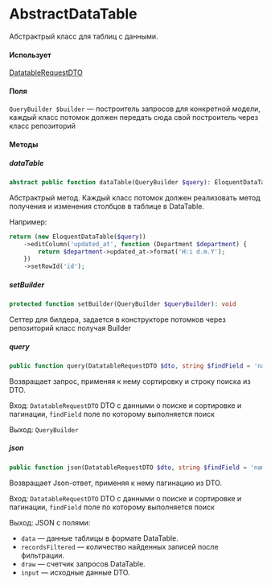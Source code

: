 # AbstractDataTable

Абстрактрый класс для таблиц с данными.

#### Использует

[DatatableRequestDTO](/app/DTO/DatatableRequestDTO.md)

#### Поля 

`QueryBuilder $builder` — построитель запросов для конкретной модели, каждый класс потомок должен передать сюда свой построитель через класс репозиторий 

#### Методы

##### dataTable
```php
abstract public function dataTable(QueryBuilder $query): EloquentDataTable;
```

Абстрактрый метод. Каждый класс потомок должен реализовать метод получения и изменения столбцов в таблице в DataTable.

Например:
```php
return (new EloquentDataTable($query))
    ->editColumn('updated_at', function (Department $department) {
        return $department->updated_at->format('H:i d.m.Y');
    })
    ->setRowId('id');
```

##### setBuilder
```php
protected function setBuilder(QueryBuilder $queryBuilder): void
```

Сеттер для билдера, задается в конструкторе потомков через репозиторий класс получая Builder

##### query
```php
public function query(DatatableRequestDTO $dto, string $findField = 'name'): QueryBuilder
```
Возвращает запрос, применяя к нему сортировку и строку поиска из DTO.

Вход: `DatatableRequestDTO` DTO с данными о поиске и сортировке и пагинации, `findField` поле по которому выполняется поиск

Выход: `QueryBuilder`

##### json
```php
public function json(DatatableRequestDTO $dto, string $findField = 'name'): \Illuminate\Http\JsonResponse
```

Возвращает Json-ответ, применяя к нему пагинацию из DTO.

Вход: `DatatableRequestDTO` DTO с данными о поиске и сортировке и пагинации, `findField` поле по которому выполняется поиск

Выход: JSON с полями:

* `data` — данные таблицы в формате DataTable.
* `recordsFiltered` — количество найденных записей после фильтрации.
* `draw` — счетчик запросов DataTable.
* `input` — исходные данные DTO.
